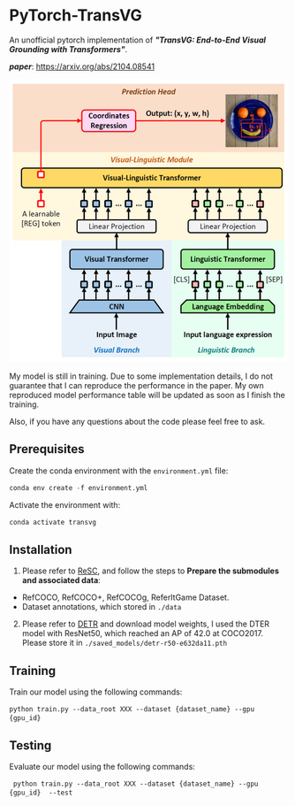 # **PyTorch-TransVG**

An unofficial pytorch implementation of ***"TransVG: End-to-End Visual Grounding with Transformers"***.

***paper***: https://arxiv.org/abs/2104.08541 

![avatar](https://github.com/nku-shengzheliu/Pytorch-TransVG/blob/main/pipeline.PNG)

My model is still in training. Due to some implementation details, I do not guarantee that I can reproduce the performance in the paper. My own reproduced model performance table will be updated as soon as I finish the training.

Also, if you have any questions about the code please feel free to ask.



## Prerequisites

Create the conda environment with the ```environment.yml``` file:

```python
conda env create -f environment.yml
```

Activate the environment with:

```python
conda activate transvg
```

## Installation

1. Please refer to [ReSC](https://github.com/zyang-ur/ReSC), and follow the steps to **Prepare the submodules and associated data**:

* RefCOCO, RefCOCO+, RefCOCOg, ReferItGame Dataset.
* Dataset annotations, which stored in `./data`

2. Please refer to [DETR](https://github.com/facebookresearch/detr) and download model weights, I used the DTER model with ResNet50, which reached an AP of 42.0 at COCO2017. Please store it in `./saved_models/detr-r50-e632da11.pth`

## Training


Train our model using the following commands:

```
python train.py --data_root XXX --dataset {dataset_name} --gpu {gpu_id}
```

## Testing

Evaluate our model using the following commands:

```
 python train.py --data_root XXX --dataset {dataset_name} --gpu {gpu_id}  --test
```



